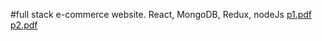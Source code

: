 #full stack e-commerce website. React, MongoDB, Redux, nodeJs
 
[p1.pdf](https://github.com/Nickmunene77/Comforts/files/13247851/p1.pdf)
[p2.pdf](https://github.com/Nickmunene77/Comforts/files/13247852/p2.pdf)
